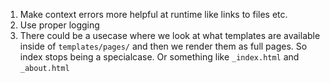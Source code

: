 1. Make context errors more helpful at runtime like links to files etc.
2. Use proper logging
3. There could be a usecase where we look at what templates are available inside of `templates/pages/` and then 
   we render them as full pages. So index stops being a specialcase. Or something like `_index.html` and `_about.html`

